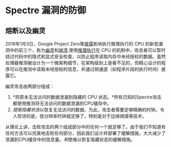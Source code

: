 # Spectre 漏洞的防御

## 熔断以及幽灵

2018年1月3日，Google Project Zero等[披露](https://googleprojectzero.blogspot.com/2018/01/reading-privileged-memory-with-side.html)影响执行推理执行的 CPU 的新型漏洞中的前三个，称为[幽灵](https://spectreattack.com/spectre.pdf)和[崩溃](https://meltdownattack.com/meltdown.pdf).使用[推理执行](https://en.wikipedia.org/wiki/Speculative_execution)在 CPU 的机制中，攻击者可以暂时绕过代码中的隐式和显式安全检查，以防止程序读取内存中未经授权的数据。虽然处理器推测被设计为一个微架构细节，在架构级别上是看不见的，但精心设计的程序可以在推测中读取未经授权的信息，并通过侧通道（如程序片段的执行时间）披露它。

幽灵攻击由两部分组成：

1.  *将原本无法访问的数据泄漏到隐藏的 CPU 状态。*所有已知的Spectre攻击都使用推测将无法访问的数据泄漏到CPU缓存中。
2.  *提取隐藏状态*以恢复无法访问的数据。为此，攻击者需要足够精确的时钟。令人惊讶的是，低分辨率时钟就足够了，特别是对于边缘阈值等技术。

从理论上讲，击败攻击的两个组成部分中的任何一个就足够了。由于我们不知道有任何方法可以完美地击败任何部分，因此我们设计并部署了缓解措施，大大减少了泄漏到CPU缓存中的信息量。*和*使难以恢复隐藏状态的缓解措施。




